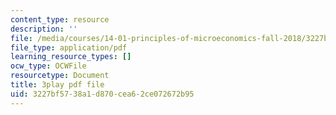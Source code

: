 ```yaml
---
content_type: resource
description: ''
file: /media/courses/14-01-principles-of-microeconomics-fall-2018/3227bf5738a1d870cea62ce072672b95_RnN2rgCrIzs.pdf
file_type: application/pdf
learning_resource_types: []
ocw_type: OCWFile
resourcetype: Document
title: 3play pdf file
uid: 3227bf57-38a1-d870-cea6-2ce072672b95
---
```

